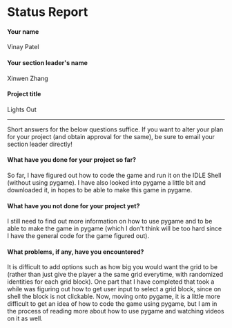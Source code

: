 # Status Report

#### Your name

Vinay Patel

#### Your section leader's name

Xinwen Zhang

#### Project title

Lights Out

***

Short answers for the below questions suffice. If you want to alter your plan for your project (and obtain approval for the same), be sure to email your section leader directly!

#### What have you done for your project so far?

So far, I have figured out how to code the game and run it on the IDLE Shell (without using pygame). I have also looked into pygame a little bit and downloaded it, in hopes to be able to make this game in pygame.

#### What have you not done for your project yet?

I still need to find out more information on how to use pygame and to be able to make the game in pygame (which I don't think will be too hard since I have the general code for the game figured out).

#### What problems, if any, have you encountered?
It is difficult to add options such as how big you would want the grid to be (rather than just give the player a the same grid everytime, with randomized identities for each grid block). One part that I have completed that took a while was figuring out how to get user input to select a grid block, since on shell the block is not clickable. Now, moving onto pygame, it is a little more difficult to get an idea of how to code the game using pygame, but I am in the process of reading more about how to use pygame and watching videos on it as well.

